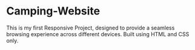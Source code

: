 # Camping-Website
This is my first Responsive Project, designed to provide a seamless browsing experience across different devices. Built using HTML and CSS only.
